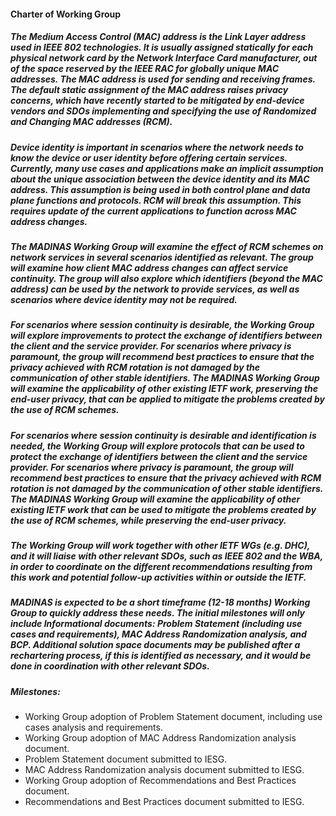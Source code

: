 #### Charter of Working Group
##### The Medium Access Control (MAC) address is the Link Layer address used in IEEE 802 technologies. It is usually assigned statically for each physical network card by the Network Interface Card manufacturer, out of the space reserved by the IEEE RAC for globally unique MAC addresses. The MAC address is used for sending and receiving frames. The default static assignment of the MAC address raises privacy concerns, which have recently started to be mitigated by end-device vendors and SDOs implementing and specifying the use of Randomized and Changing MAC addresses (RCM). 

##### Device identity is important in scenarios where the network needs to know the device or user identity before offering certain services. Currently, many use cases and applications make an implicit assumption about the unique association between the device identity and its MAC address. This assumption is being used in both control plane and data plane functions and protocols. RCM will break this assumption. This requires update of the current applications to function across MAC address changes.

##### The MADINAS Working Group will examine the effect of RCM schemes on network services in several scenarios identified as relevant. The group will examine how client MAC address changes can affect service continuity. The group will also explore which identifiers (beyond the MAC address) can be used by the network to provide services, as well as scenarios where device identity may not be required.

##### For scenarios where session continuity is desirable, the Working Group will explore improvements to protect the exchange of identifiers between the client and the service provider. For scenarios where privacy is paramount, the group will recommend best practices to ensure that the privacy achieved with RCM rotation is not damaged by the communication of other stable identifiers. The MADINAS Working Group will examine the applicability of other existing IETF work, preserving the end-user privacy, that can be applied to mitigate the problems created by the use of RCM schemes.


##### For scenarios where session continuity is desirable and identification is needed, the Working Group will explore protocols that can be used to protect the exchange of identifiers between the client and the service provider. For scenarios where privacy is paramount, the group will recommend best practices to ensure that the privacy achieved with RCM rotation is not damaged by the communication of other stable identifiers. The MADINAS Working Group will examine the applicability of other existing IETF work that can be used to mitigate the problems created by the use of RCM schemes, while preserving the end-user privacy.

##### The Working Group will work together with other IETF WGs (e.g. DHC), and it will liaise with other relevant SDOs, such as IEEE 802 and the WBA, in order to coordinate on the different recommendations resulting from this work and potential follow-up activities within or outside the IETF.


##### MADINAS is expected to be a short timeframe (12-18 months) Working Group to quickly address these needs. The initial milestones will only include Informational documents: Problem Statement (including use cases and requirements), MAC Address Randomization analysis, and BCP. Additional solution space documents may be published after a rechartering process, if this is identified as necessary, and it would be done in coordination with other relevant SDOs.

##### Milestones:
- Working Group adoption of Problem Statement document, including use cases analysis and requirements.
- Working Group adoption of MAC Address Randomization analysis document.
- Problem Statement document submitted to IESG.
- MAC Address Randomization analysis document submitted to IESG.
- Working Group adoption of Recommendations and Best Practices document.
- Recommendations and Best Practices document submitted to IESG.

